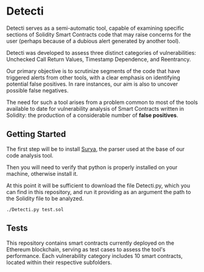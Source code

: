 # Detecti
Detecti serves as a semi-automatic tool, capable of examining specific sections of Solidity Smart Contracts code that may raise concerns for the
user (perhaps because of a dubious alert generated by another tool). 

Detecti was developed to assess three distinct categories of vulnerabilities: Unchecked Call Return Values, Timestamp Dependence, and Reentrancy.

Our primary objective is to scrutinize segments of the code that have triggered alerts from other tools, with a clear emphasis on identifying potential false positives.
In rare instances, our aim is also to uncover possible false negatives.

The need for such a tool arises from a problem common to most of the tools available to date for vulnerability analysis of Smart Contracts written in Solidity: the production of a considerable number of **false positives**.

## Getting Started
The first step will be to install [Surya](https://github.com/ConsenSys/surya), the parser used at the base of our code analysis tool.

Then you will need to verify that python is properly installed on your machine, otherwise install it.

At this point it will be sufficient to download the file Detecti.py, which you can find in this repository, and run it providing as an argument the path to the Solidity file to be analyzed.
```
./Detecti.py test.sol
```
## Tests
This repository contains smart contracts currently deployed on the Ethereum blockchain, serving as test cases to assess the tool's performance. Each vulnerability category includes 10 smart contracts, located within their respective subfolders.



